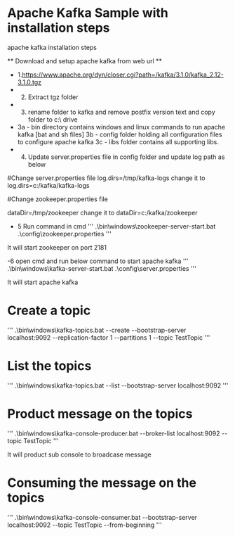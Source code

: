 # Apache Kafka Sample with installation steps
apache kafka installation steps

** Download and setup apache kafka from web url **
- 1.https://www.apache.org/dyn/closer.cgi?path=/kafka/3.1.0/kafka_2.12-3.1.0.tgz
- 2. Extract tgz folder
- 3. rename folder to kafka and remove postfix version text and copy folder to c:\ drive
-  3a - bin directory contains windows and linux commands to run apache kafka [bat and sh files]
   3b - config folder holding all configuration files to configure apache kafka
   3c - libs folder contains all supporting libs.
- 4. Update server.properties file in config folder and update log path as below

#Change server.properties file
log.dirs=/tmp/kafka-logs
change it to
log.dirs=c:/kafka/kafka-logs

#Change zookeeper.properties file

dataDir=/tmp/zookeeper
change it to
dataDir=c:/kafka/zookeeper

- 5 Run command in cmd
''' .\bin\windows\zookeeper-server-start.bat .\config\zookeeper.properties '''

It will start zookeeper on port 2181

-6 open cmd and run below command to start apache kafka
	''' .\bin\windows\kafka-server-start.bat .\config\server.properties '''

It will start apache kafka

# Create a topic

''' .\bin\windows\kafka-topics.bat --create --bootstrap-server localhost:9092 --replication-factor 1 --partitions 1 --topic TestTopic '''

# List the topics

''' .\bin\windows\kafka-topics.bat --list --bootstrap-server localhost:9092 '''

# Product message on the topics

''' .\bin\windows\kafka-console-producer.bat --broker-list localhost:9092 --topic TestTopic '''

It will product sub console to broadcase message

# Consuming the message on the topics

''' .\bin\windows\kafka-console-consumer.bat --bootstrap-server localhost:9092 --topic TestTopic --from-beginning '''